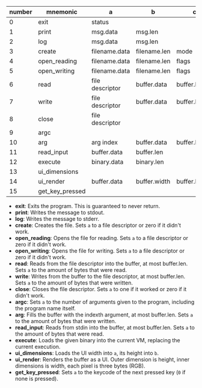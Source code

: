 | number | mnemonic        | a               | b            | c             | d    |
| ------ | --------------- | --------------- | ------------ | ------------- | ---- |
| 0      | exit            | status          |              |               |      |
| 1      | print           | msg.data        | msg.len      |               |      |
| 2      | log             | msg.data        | msg.len      |               |      |
| 3      | create          | filename.data   | filename.len | mode          |      |
| 4      | open_reading    | filename.data   | filename.len | flags         | mode |
| 5      | open_writing    | filename.data   | filename.len | flags         | mode |
| 6      | read            | file descriptor | buffer.data  | buffer.len    |      |
| 7      | write           | file descriptor | buffer.data  | buffer.len    |      |
| 8      | close           | file descriptor |              |               |      |
| 9      | argc            |                 |              |               |      |
| 10     | arg             | arg index       | buffer.data  | buffer.len    |      |
| 11     | read_input      | buffer.data     | buffer.len   |               |      |
| 12     | execute         | binary.data     | binary.len   |               |      |
| 13     | ui_dimensions   |                 |              |               |      |
| 14     | ui_render       | buffer.data     | buffer.width | buffer.height |      |
| 15     | get_key_pressed |                 |              |               |      |

- **exit**: Exits the program. This is guaranteed to never return.
- **print**: Writes the message to stdout.
- **log**: Writes the message to stderr.
- **create**: Creates the file. Sets `a` to a file descriptor or zero if it didn't work.
- **open_reading**: Opens the file for reading. Sets `a` to a file descriptor or zero if it didn't work.
- **open_writing**: Opens the file for writing. Sets `a` to a file descriptor or zero if it didn't work.
- **read**: Reads from the file descriptor into the buffer, at most buffer.len. Sets `a` to the amount of bytes that were read.
- **write**: Writes from the buffer to the file descriptor, at most buffer.len. Sets `a` to the amount of bytes that were written.
- **close**: Closes the file descriptor. Sets `a` to one if it worked or zero if it didn't work.
- **argc**: Sets `a` to the number of arguments given to the program, including the program name itself.
- **arg**: Fills the buffer with the indexth argument, at most buffer.len. Sets `a` to the amount of bytes that were written.
- **read_input**: Reads from stdin into the buffer, at most buffer.len. Sets `a` to the amount of bytes that were read.
- **execute**: Loads the given binary into the current VM, replacing the current execution.
- **ui_dimensions**: Loads the UI width into `a`, its height into `b`.
- **ui_render**: Renders the buffer as a UI. Outer dimension is height, inner dimensions is width, each pixel is three bytes (RGB).
- **get_key_pressed**: Sets `a` to the keycode of the next pressed key (`0` if none is pressed).
